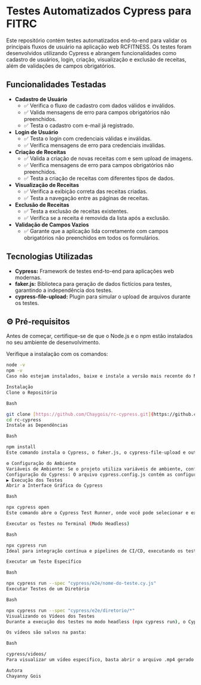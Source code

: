 # Testes Automatizados Cypress para FITRC

Este repositório contém testes automatizados end-to-end para validar os principais fluxos de usuário na aplicação web RCFITNESS. Os testes foram desenvolvidos utilizando Cypress e abrangem funcionalidades como cadastro de usuários, login, criação, visualização e exclusão de receitas, além de validações de campos obrigatórios.

##  Funcionalidades Testadas

* **Cadastro de Usuário**
    * ✅ Verifica o fluxo de cadastro com dados válidos e inválidos.
    * ✅ Valida mensagens de erro para campos obrigatórios não preenchidos.
    * ✅ Testa o cadastro com e-mail já registrado.
* **Login de Usuário**
    * ✅ Testa o login com credenciais válidas e inválidas.
    * ✅ Verifica mensagens de erro para credenciais inválidas.
* **Criação de Receitas**
    * ✅ Valida a criação de novas receitas com e sem upload de imagens.
    * ✅ Verifica mensagens de erro para campos obrigatórios não preenchidos.
    * ✅ Testa a criação de receitas com diferentes tipos de dados.
* **Visualização de Receitas**
    * ✅ Verifica a exibição correta das receitas criadas.
    * ✅ Testa a navegação entre as páginas de receitas.
* **Exclusão de Receitas**
    * ✅ Testa a exclusão de receitas existentes.
    * ✅ Verifica se a receita é removida da lista após a exclusão.
* **Validação de Campos Vazios**
    * ✅ Garante que a aplicação lida corretamente com campos obrigatórios não preenchidos em todos os formulários.

##  Tecnologias Utilizadas

* **Cypress:** Framework de testes end-to-end para aplicações web modernas.
* **faker.js:** Biblioteca para geração de dados fictícios para testes, garantindo a independência dos testes.
* **cypress-file-upload:** Plugin para simular o upload de arquivos durante os testes.

## ⚙️ Pré-requisitos

Antes de começar, certifique-se de que o Node.js e o npm estão instalados no seu ambiente de desenvolvimento.

Verifique a instalação com os comandos:

```bash
node -v
npm -v
Caso não estejam instalados, baixe e instale a versão mais recente do Node.js em nodejs.org.

Instalação
Clone o Repositório

Bash

git clone [https://github.com/Chaygois/rc-cypress.git](https://github.com/Chaygois/rc-cypress.git)
cd rc-cypress
Instale as Dependências

Bash

npm install
Este comando instala o Cypress, o faker.js, o cypress-file-upload e outras dependências necessárias.

⚙️ Configuração do Ambiente
Variáveis de Ambiente: Se o projeto utiliza variáveis de ambiente, configure-as conforme a documentação do RCFITNESS.
Configuração do Cypress: O arquivo cypress.config.js contém as configurações do Cypress. Ajuste conforme necessário.
▶️ Execução dos Testes
Abrir a Interface Gráfica do Cypress

Bash

npx cypress open
Este comando abre o Cypress Test Runner, onde você pode selecionar e executar os testes interativamente.

Executar os Testes no Terminal (Modo Headless)

Bash

npx cypress run
Ideal para integração contínua e pipelines de CI/CD, executando os testes diretamente no terminal.

Executar um Teste Específico

Bash

npx cypress run --spec "cypress/e2e/nome-do-teste.cy.js"
Executar Testes de um Diretório

Bash

npx cypress run --spec "cypress/e2e/diretorio/*"
Visualizando os Vídeos dos Testes
Durante a execução dos testes no modo headless (npx cypress run), o Cypress grava vídeos automaticamente.

Os vídeos são salvos na pasta:

Bash

cypress/videos/
Para visualizar um vídeo específico, basta abrir o arquivo .mp4 gerado no seu player de vídeo preferido.

Autora
Chayanny Gois
